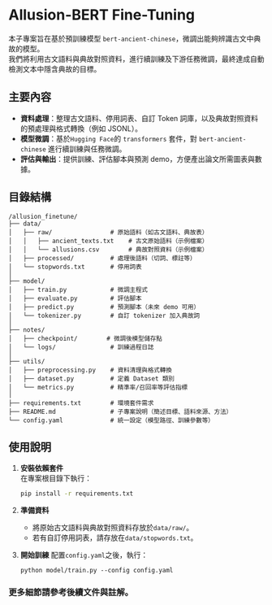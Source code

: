 # Allusion-BERT Fine-Tuning

本子專案旨在基於預訓練模型 `bert-ancient-chinese`，微調出能夠辨識古文中典故的模型。  
我們將利用古文語料與典故對照資料，進行續訓練及下游任務微調，最終達成自動檢測文本中隱含典故的目標。

## 主要內容
- **資料處理**：整理古文語料、停用詞表、自訂 Token 詞庫，以及典故對照資料的預處理與格式轉換（例如 JSONL）。
- **模型微調**：基於`Hugging Face`的 `transformers` 套件，對 `bert-ancient-chinese` 進行續訓練與任務微調。
- **評估與輸出**：提供訓練、評估腳本與預測 demo，方便產出論文所需圖表與數據。

## 目錄結構

```
/allusion_finetune/
├── data/
│   ├── raw/                # 原始語料（如古文語料、典故表）
│   │   ├── ancient_texts.txt    # 古文原始語料（示例檔案）
│   │   └── allusions.csv        # 典故對照資料（示例檔案）
│   ├── processed/          # 處理後語料（切詞、標註等）
│   └── stopwords.txt       # 停用詞表
│
├── model/
│   ├── train.py            # 微調主程式
│   ├── evaluate.py         # 評估腳本
│   ├── predict.py          # 預測腳本（未來 demo 可用）
│   └── tokenizer.py        # 自訂 tokenizer 加入典故詞
│
├── notes/
│   ├── checkpoint/        # 微調後模型儲存點
│   └── logs/               # 訓練過程日誌
│
├── utils/
│   ├── preprocessing.py    # 資料清理與格式轉換
│   ├── dataset.py          # 定義 Dataset 類別
│   └── metrics.py          # 精準率/召回率等評估指標
│
├── requirements.txt        # 環境套件需求
├── README.md               # 子專案說明（簡述目標、語料來源、方法）
└── config.yaml             # 統一設定（模型路徑、訓練參數等）
```


## 使用說明

1. **安裝依賴套件**  
   在專案根目錄下執行：
   ```bash
   pip install -r requirements.txt
   ```
2. **準備資料**
   - 將原始古文語料與典故對照資料存放於`data/raw/`。
   - 若有自訂停用詞表，請存放在`data/stopwords.txt`。
   
3. **開始訓練**
   配置`config.yaml`之後，執行：
   ```
   python model/train.py --config config.yaml
   ```

### 更多細節請參考後續文件與註解。
